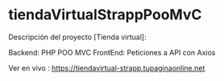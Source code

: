 # tiendaVirtualStrappPooMvC

Descripción del proyecto [Tienda virtual]:

Backend: PHP POO MVC
FrontEnd: Peticiones a API con Axios

Ver en vivo : https://tiendavirtual-strapp.tupaginaonline.net
